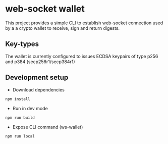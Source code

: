 # web-socket wallet

This project provides a simple CLI to establish web-socket connection used by a a crypto wallet to receive, sign and return digests. 

## Key-types

The wallet is currently configured to issues ECDSA keypairs of type p256 and p384 (secp256r1/secp384r1)

## Development setup
* Download dependencies
```
npm install
```

* Run in dev mode
```
npm run build
```

* Expose CLI command (ws-wallet)
```
npm run local